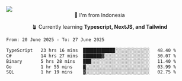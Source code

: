 
<img align = "center" src="https://readme-typing-svg.herokuapp.com?font=Fira+Code&size=25&pause=1000&color=00F713&center=true&vCenter=true&random=false&width=850&height=70&lines=Hi+There+%F0%9F%91%8B%2C+Im+Julian+Caesar;"/>
<br>

<div align = "center">
  📌 I'm from Indonesia
  
  🪴 Currently learning **Typescript, NextJS, and Tailwind**
</div>

<!--START_SECTION:waka-->

```txt
From: 20 June 2025 - To: 27 June 2025

TypeScript   23 hrs 16 mins  ████████████░░░░░░░░░░░░░   48.40 %
C#           14 hrs 27 mins  ███████▓░░░░░░░░░░░░░░░░░   30.07 %
Binary       5 hrs 28 mins   ███░░░░░░░░░░░░░░░░░░░░░░   11.40 %
Go           1 hr 55 mins    █░░░░░░░░░░░░░░░░░░░░░░░░   03.99 %
SQL          1 hr 19 mins    ▓░░░░░░░░░░░░░░░░░░░░░░░░   02.75 %
```

<!--END_SECTION:waka-->
